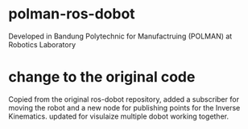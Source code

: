 # polman-ros-dobot
Developed in Bandung Polytechnic for Manufactruing (POLMAN) at Robotics Laboratory

# change to the original code
Copied from the original ros-dobot repository, added a subscriber for moving the robot and a new node for publishing points for the Inverse Kinematics.
updated for visulaize multiple dobot working together.
